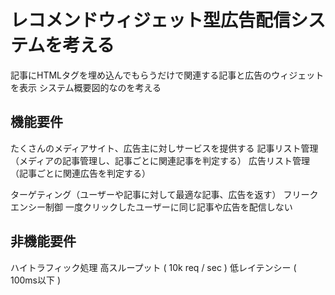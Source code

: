 # レコメンドウィジェット型広告配信システムを考える

記事にHTMLタグを埋め込んでもらうだけで関連する記事と広告のウィジェットを表示
システム概要図的なのを考える

## 機能要件

たくさんのメディアサイト、広告主に対しサービスを提供する
記事リスト管理（メディアの記事管理し、記事ごとに関連記事を判定する）
広告リスト管理（記事ごとに関連広告を判定する）

ターゲティング（ユーザーや記事に対して最適な記事、広告を返す）
    フリークエンシー制御
        一度クリックしたユーザーに同じ記事や広告を配信しない

## 非機能要件

ハイトラフィック処理
    高スループット ( 10k req / sec )
    低レイテンシー ( 100ms以下 )
